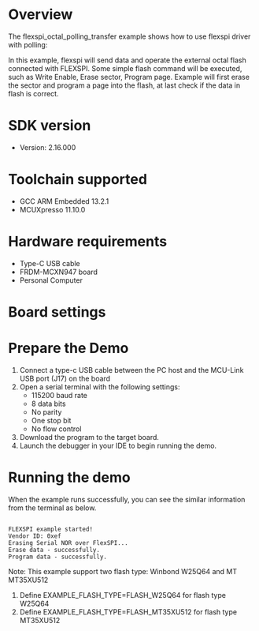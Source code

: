 Overview
========
The flexspi_octal_polling_transfer example shows how to use flexspi driver with polling:

In this example, flexspi will send data and operate the external octal flash connected with FLEXSPI. Some simple flash command will
be executed, such as Write Enable, Erase sector, Program page.
Example will first erase the sector and program a page into the flash, at last check if the data in flash is correct.

SDK version
===========
- Version: 2.16.000

Toolchain supported
===================
- GCC ARM Embedded  13.2.1
- MCUXpresso  11.10.0

Hardware requirements
=====================
- Type-C USB cable
- FRDM-MCXN947 board
- Personal Computer

Board settings
==============

Prepare the Demo
================
1.  Connect a type-c USB cable between the PC host and the MCU-Link USB port (J17) on the board
2.  Open a serial terminal with the following settings:
    - 115200 baud rate
    - 8 data bits
    - No parity
    - One stop bit
    - No flow control
3.  Download the program to the target board.
4.  Launch the debugger in your IDE to begin running the demo.

Running the demo
================
When the example runs successfully, you can see the similar information from the terminal as below.

~~~~~~~~~~~~~~~~~~~~~~~~~~~~

FLEXSPI example started!
Vendor ID: 0xef
Erasing Serial NOR over FlexSPI...
Erase data - successfully.
Program data - successfully.
~~~~~~~~~~~~~~~~~~~~~~~~~~~~

Note:
This example support two flash type: Winbond W25Q64 and MT MT35XU512
1. Define EXAMPLE_FLASH_TYPE=FLASH_W25Q64 for flash type W25Q64
2. Define EXAMPLE_FLASH_TYPE=FLASH_MT35XU512 for flash type MT35XU512
